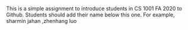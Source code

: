 This is a simple assignment to introduce students in CS 1001 FA 2020 to Github. Students should add their name below this one. For example,
sharmin jahan
,zhenhang luo
